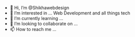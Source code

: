 - 👋 Hi, I’m @Shikhawebdesign
- 👀 I’m interested in ... Web Development and all things tech
- 🌱 I’m currently learning ... 
- 💞️ I’m looking to collaborate on ...
- 📫 How to reach me ...

<!---
Shikhawebdesign/Shikhawebdesign is a ✨ special ✨ repository because its `README.md` (this file) appears on your GitHub profile.
You can click the Preview link to take a look at your changes.
--->
